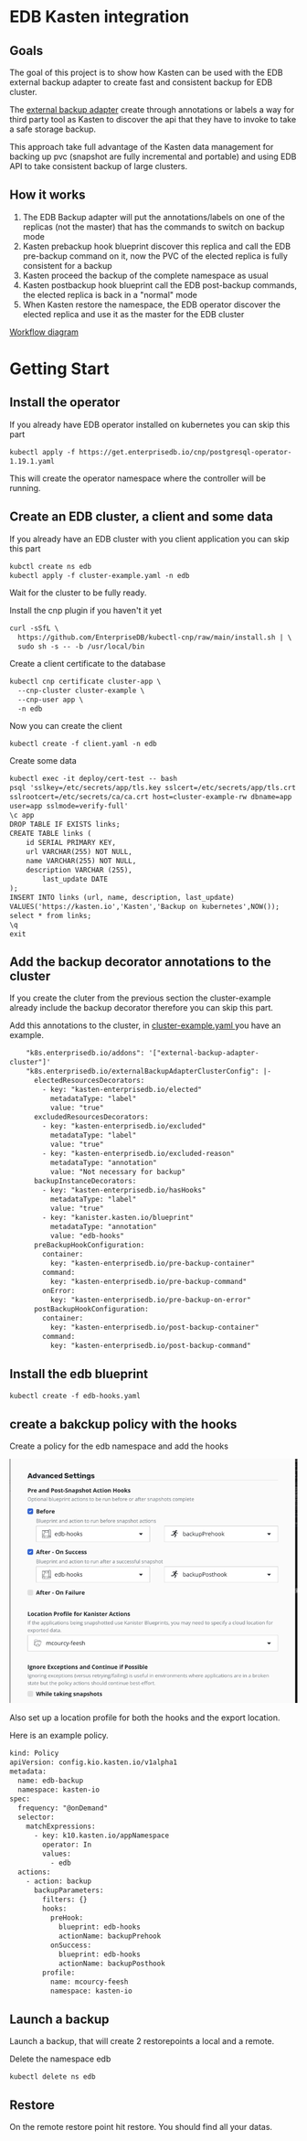 # EDB Kasten integration 

## Goals

The goal of this project is to show how Kasten can be used with the EDB external backup adapter to create fast and consistent backup for EDB cluster.

The [external backup adapter](https://www.enterprisedb.com/docs/postgres_for_kubernetes/latest/addons/) create through annotations or labels a way for third party tool as Kasten to discover the api that they have to invoke to take a safe storage backup. 

This approach take full advantage of the Kasten data management for backing up pvc (snapshot are fully incremental and portable) and using EDB API to take consistent backup of large clusters.

## How it works 

1. The EDB Backup adapter will put the annotations/labels on one of the replicas (not the master) that has the commands to switch on backup mode 
2. Kasten prebackup hook blueprint discover this replica and call the EDB pre-backup command on it, now the PVC of the elected replica is fully consistent for a backup
3. Kasten proceed the backup of the complete namespace as usual
4. Kasten postbackup hook blueprint call the EDB post-backup commands, the elected replica is back in a "normal" mode
5. When Kasten restore the namespace, the EDB operator discover the elected replica and use it as the master for the EDB cluster

[Workflow diagram](./images/edb-backup-adapter.drawio.png)

# Getting Start 
## Install the operator 

If you already have EDB operator installed on kubernetes you can skip this part  

```
kubectl apply -f https://get.enterprisedb.io/cnp/postgresql-operator-1.19.1.yaml
```

This will create the operator namespace where the controller will be running.

## Create an EDB cluster, a client and some data 

If you already have an EDB cluster with you client application you can skip this part

```
kubctl create ns edb
kubectl apply -f cluster-example.yaml -n edb
```

Wait for the cluster to be fully ready.

Install the cnp plugin if you haven't it yet 
```
curl -sSfL \
  https://github.com/EnterpriseDB/kubectl-cnp/raw/main/install.sh | \
  sudo sh -s -- -b /usr/local/bin
```

Create a client certificate to the database
```
kubectl cnp certificate cluster-app \
  --cnp-cluster cluster-example \
  --cnp-user app \
  -n edb 
```

Now you can create the client 
```
kubectl create -f client.yaml -n edb 
```

Create some data 
```
kubectl exec -it deploy/cert-test -- bash
psql 'sslkey=/etc/secrets/app/tls.key sslcert=/etc/secrets/app/tls.crt sslrootcert=/etc/secrets/ca/ca.crt host=cluster-example-rw dbname=app user=app sslmode=verify-full'
\c app
DROP TABLE IF EXISTS links;
CREATE TABLE links (
	id SERIAL PRIMARY KEY,
	url VARCHAR(255) NOT NULL,
	name VARCHAR(255) NOT NULL,
	description VARCHAR (255),
        last_update DATE
);
INSERT INTO links (url, name, description, last_update) VALUES('https://kasten.io','Kasten','Backup on kubernetes',NOW());
select * from links;
\q
exit
```

## Add the backup decorator annotations to the cluster 

If you create the cluter from the previous section the cluster-example already include the backup decorator therefore you can skip this part.

Add this annotations to the cluster, in [cluster-example.yaml ](./cluster-example.yaml) you have an example. 

```
    "k8s.enterprisedb.io/addons": '["external-backup-adapter-cluster"]'
    "k8s.enterprisedb.io/externalBackupAdapterClusterConfig": |-
      electedResourcesDecorators:
        - key: "kasten-enterprisedb.io/elected"
          metadataType: "label"
          value: "true"
      excludedResourcesDecorators:
        - key: "kasten-enterprisedb.io/excluded"
          metadataType: "label"
          value: "true"
        - key: "kasten-enterprisedb.io/excluded-reason"
          metadataType: "annotation"
          value: "Not necessary for backup"
      backupInstanceDecorators:
        - key: "kasten-enterprisedb.io/hasHooks"
          metadataType: "label"
          value: "true"
        - key: "kanister.kasten.io/blueprint"
          metadataType: "annotation"
          value: "edb-hooks"
      preBackupHookConfiguration:
        container:
          key: "kasten-enterprisedb.io/pre-backup-container"
        command:
          key: "kasten-enterprisedb.io/pre-backup-command"
        onError:
          key: "kasten-enterprisedb.io/pre-backup-on-error"
      postBackupHookConfiguration:
        container:
          key: "kasten-enterprisedb.io/post-backup-container"
        command:
          key: "kasten-enterprisedb.io/post-backup-command"
```

## Install the edb blueprint

```
kubectl create -f edb-hooks.yaml
```

## create a bakckup policy with the hooks 

Create a policy for the edb namespace and add the hooks 

![Policy hooks](./images/policy-hooks.png)

Also set up a location profile for both the hooks and the export location.

Here is an example policy.
```
kind: Policy
apiVersion: config.kio.kasten.io/v1alpha1
metadata:
  name: edb-backup
  namespace: kasten-io  
spec:
  frequency: "@onDemand"
  selector:
    matchExpressions:
      - key: k10.kasten.io/appNamespace
        operator: In
        values:
          - edb
  actions:
    - action: backup
      backupParameters:
        filters: {}
        hooks:
          preHook:
            blueprint: edb-hooks
            actionName: backupPrehook
          onSuccess:
            blueprint: edb-hooks
            actionName: backupPosthook
        profile:
          name: mcourcy-feesh
          namespace: kasten-io
```

## Launch a backup 

Launch a backup, that will create 2 restorepoints a local and a remote.

Delete the namespace edb 

```
kubectl delete ns edb
```

## Restore 

On the remote restore point hit restore. You should find all your datas.



